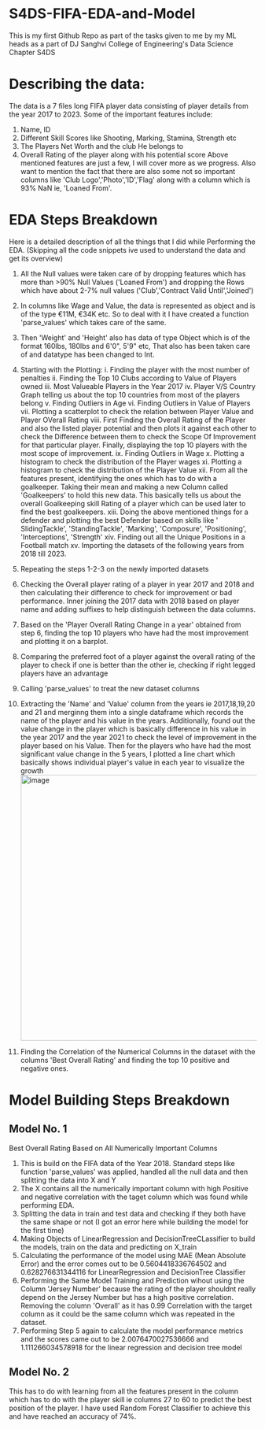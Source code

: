 # S4DS-FIFA-EDA-and-Model
This is my first Github Repo as part of the tasks given to me by my ML heads as a part of DJ Sanghvi College of Engineering's Data Science Chapter S4DS

# Describing the data:
The data is a 7 files long FIFA player data consisting of player details from the year 2017 to 2023. Some of the important features include:
1. Name, ID
2. Different Skill Scores like Shooting, Marking, Stamina, Strength etc
3. The Players Net Worth and the club He belongs to
4. Overall Rating of the player along with his potential score
Above mentioned features are just a few, I will cover more as we progress.
Also want to mention the fact that there are also some not so important columns like 'Club Logo','Photo','ID','Flag' along with a column which is 93% NaN ie, 'Loaned From'.

# EDA Steps Breakdown 
Here is a detailed description of all the things that I did while Performing the EDA. (Skipping all the code snippets ive used to understand the data and get its overview)

1. All the Null values were taken care of by dropping features which has more than >90% Null Values ('Loaned From') and dropping the Rows which have about 2-7% null values ('Club','Contract Valid Until','Joined')
2. In columns like Wage and Value, the data is represented as object and is of the type €11M, €34K etc. So to deal with it I have created a function 'parse_values' which takes care of the same.
3. Then 'Weight' and 'Height' also has data of type Object which is of the format 160lbs, 180lbs and 6'0", 5'9" etc, That also has been taken care of and datatype has been changed to Int.
4. Starting with the Plotting:
   i. Finding the player with the most number of penalties
   ii. Finding the Top 10 Clubs according to Value of Players owned
   iii. Most Valueable Players in the Year 2017
   iv. Player V/S Country Graph telling us about the top 10 countries from most of the players belong
   v. Finding Outliers in Age
   vi. Finding Outliers in Value of Players
   vii. Plotting a scatterplot to check the relation between Player Value and Player OVerall Rating
   viii. First Finding the Overall Rating of the Player and also the listed player potential and then plots it against each other to check the Difference between            them to check the Scope Of Improvement for that particular player. Finally, displaying the top 10 players with the most scope of improvement.
   ix. Finding Outliers in Wage
   x. Plotting a histogram to check the distribution of the Player wages
   xi. Plotting a histogram to check the distribution of the Player Value
   xii. From all the features present, identifying the ones which has to do with a goalkeeper. Taking their mean and making a new Column called 'Goalkeepers' to            hold this new data. This basically tells us about the overall Goalkeeping skill Rating of a player which can be used later to find the best goalkeepers.
   xiii. Doing the above mentioned things for a defender and plotting the best Defender based on skills like ' SlidingTackle', 'StandingTackle', 'Marking',                  'Composure', 'Positioning', 'Interceptions', 'Strength'
   xiv. Finding out all the Unique Positions in a Football match
   xv. Importing the datasets of the following years from 2018 till 2023.
5. Repeating the steps 1-2-3 on the newly imported datasets
6. Checking the Overall player rating of a player in year 2017 and 2018 and then calculating their difference to check for improvement or bad performance. Inner joining the 2017 data with 2018 based on player name and adding suffixes to help distinguish between the data columns.
7. Based on the 'Player Overall Rating Change in a year' obtained from step 6, finding the top 10 players who have had the most improvement and plotting it on a barplot.
8. Comparing the preferred foot of a player against the overall rating of the player to check if one is better than the other ie, checking if right legged players have an advantage
9. Calling 'parse_values' to treat the new dataset columns
10. Extracting the 'Name' and 'Value' column from the years ie 2017,18,19,20 and 21 and merginng them into a single dataframe which records the name of the player and his value in the years. Additionally, found out the value change in the player which is basically difference in his value in the year 2017 and the year 2021 to check the level of improvement in the player based on his Value. Then for the players who have had the most significant value change in the 5 years, I plotted a line chart which basically shows individual player's value in each year to visualize the growth
    <img width="988" height="540" alt="image" src="https://github.com/user-attachments/assets/fe5ae678-e697-47a2-82bc-7a72af6def57" />

12. Finding the Correlation of the Numerical Columns in the dataset with the columns 'Best Overall Rating' and finding the top 10 positive and negative ones.

# Model Building Steps Breakdown 
 ## Model No. 1 
 Best Overall Rating Based on All Numerically Important Columns
 1. This is build on the FIFA data of the Year 2018. Standard steps like function 'parse_values' was applied, handled all the null data and then splitting the data     into X and Y
 2. The X contains all the numerically important column with high Positive and negative correlation with the taget column which was found while performing EDA.
 3. Splitting the data in train and test data and checking if they both have the same shape or not (I got an error here while building the model for the first time)
 4. Making Objects of LinearRegression and DecisionTreeCLassifier to build the models, train on the data and predicting on X_train
 5. Calculating the performance of the model using MAE (Mean Absolute Error) and the error comes out to be 0.5604418336764502 and 0.628276631344116 for                 LinearRegression and DecisionTree Classifier
 6. Performing the Same Model Training and Prediction wihout using the Column 'Jersey Number' because the rating of the player shouldnt really depend on the Jersey     Number but has a high positive correlation. Removing the column 'Overall' as it has 0.99 Correlation with the target column as it could be the same column          which was repeated in the dataset.
 7. Performing Step 5 again to calculate the model performance metrics and the scores came out to be 2.0076470027536666 and 1.111266034578918 for the linear            regression and decision tree model

## Model No. 2
This has to do with learning from all the features present in the column which has to do with the player skill ie columns 27 to 60 to predict the best position of the player. I have used Random Forest Classifier to achieve this and have reached an accuracy of 74%. 
